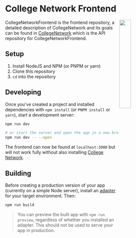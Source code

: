# College Network Frontend
<a href="(https://github.com/Extiriority/CollegeNetworkBackend"><img align="right" src="https://catalog.app.fhict.nl/images/menuGlobal.svg" width=27%></a>

CollegeNetworkFrontend is the frontend repository,
a detailed description of CollegeNetwork and its goals can be found in
[CollegeNetwork](https://github.com/Extiriority/CollegeNetworkBackend) which is the API repository
for CollegeNetworkFrontend.

## Setup

1. Install NodeJS and NPM (or PNPM or yarn)
2. Clone this repository
3. `cd` into the repository

## Developing

Once you've created a project and installed dependencies with `npm install` (or `PNPM install` or `yarn`), start a development server:

```bash
npm run dev

# or start the server and open the app in a new browser tab
npm run dev -- --open
```
The frontend can now be found at `localhost:3000` but will not work fully without
also installing [College Network](https://github.com/Extiriority/CollegeNetworkBackend).

## Building

Before creating a production version of your app (currently on a simple Node server), install an [adapter](https://kit.svelte.dev/docs#adapters) for your target environment. Then:

```bash
npm run build
```

> You can preview the built app with `npm run preview`, regardless of whether you installed an adapter. This should _not_ be used to serve your app in production.
